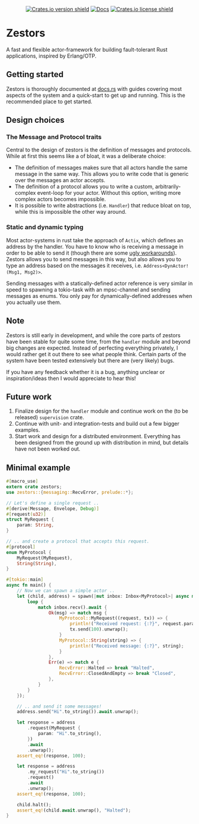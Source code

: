 <div align="center"><p>
  
[![Crates.io version shield](https://img.shields.io/crates/v/zestors.svg)](https://crates.io/crates/zestors)
[![Docs](https://docs.rs/zestors/badge.svg)](https://docs.rs/zestors)
[![Crates.io license shield](https://img.shields.io/crates/l/zestors.svg)](https://crates.io/crates/zestors)

</p></div>


# Zestors
A fast and flexible actor-framework for building fault-tolerant Rust applications, inspired by Erlang/OTP.

## Getting started
Zestors is thoroughly documented at [docs.rs](https://docs.rs/zestors) with guides covering most aspects of the system and a quick-start to get up and running. This is the recommended place to get started.

## Design choices
### The Message and Protocol traits
Central to the design of zestors is the definition of messages and protocols. While at first this seems like a of bloat, it was a deliberate choice:
- The definition of messages makes sure that all actors handle the same message in the same way. 
This allows you to write code that is generic over the messages an actor accepts.
- The definition of a protocol allows you to write a custom, arbitrarily-complex event-loop for your actor. Without this option, writing more complex actors becomes impossible.
- It is possible to write abstractions (i.e. `Handler`) that reduce bloat on top, while this is impossible the other way around.

### Static and dynamic typing
Most actor-systems in rust take the approach of `Actix`, which defines an address by the handler. You have to know who is receiving a message in order to be able to send it (though there are some [ugly workarounds](https://docs.rs/actix/0.13.0/actix/struct.Recipient.html)). Zestors allows you to send messages in this way, but also allows you to type an address based on the messages it receives, i.e. `Address<DynActor!(Msg1, Msg2)>`.

Sending messages with a statically-defined actor reference is very similar in speed to spawning a tokio-task with an mpsc-channel and sending messages as enums. You only pay for dynamically-defined addresses when you actually use them.

## Note
Zestors is still early in development, and while the core parts of zestors have been stable for quite some time, from the `handler` module and beyond big changes are expected. Instead of perfecting everything privately, I would rather get it out there to see what people think. Certain parts of the system have been tested extensively but there are (very likely) bugs.

If you have any feedback whether it is a bug, anything unclear or inspiration/ideas then I would appreciate to hear this! 

## Future work
1. Finalize design for the `handler` module and continue work on the (to be released) `supervision` crate.
2. Continue with unit- and integration-tests and build out a few bigger examples.
3. Start work and design for a distributed environment. Everything has been designed from the ground up with distribution in mind, but details have not been worked out.


## Minimal example
```rust
#[macro_use]
extern crate zestors;
use zestors::{messaging::RecvError, prelude::*};

// Let's define a single request ..
#[derive(Message, Envelope, Debug)]
#[request(u32)]
struct MyRequest {
    param: String,
}

// .. and create a protocol that accepts this request.
#[protocol]
enum MyProtocol {
    MyRequest(MyRequest),
    String(String),
}

#[tokio::main]
async fn main() {
    // Now we can spawn a simple actor ..
    let (child, address) = spawn(|mut inbox: Inbox<MyProtocol>| async move {
        loop {
            match inbox.recv().await {
                Ok(msg) => match msg {
                    MyProtocol::MyRequest((request, tx)) => {
                        println!("Received request: {:?}", request.param);
                        tx.send(100).unwrap();
                    }
                    MyProtocol::String(string) => {
                        println!("Received message: {:?}", string);
                    }
                },
                Err(e) => match e {
                    RecvError::Halted => break "Halted",
                    RecvError::ClosedAndEmpty => break "Closed",
                },
            }
        }
    });

    // .. and send it some messages!
    address.send("Hi".to_string()).await.unwrap();

    let response = address
        .request(MyRequest {
            param: "Hi".to_string(),
        })
        .await
        .unwrap();
    assert_eq!(response, 100);

    let response = address
        .my_request("Hi".to_string())
        .request()
        .await
        .unwrap();
    assert_eq!(response, 100);

    child.halt();
    assert_eq!(child.await.unwrap(), "Halted");
}
```
